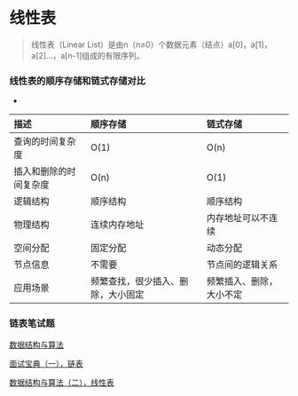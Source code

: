 # 线性表
> 线性表（Linear List）是由n（n≥0）个数据元素（结点）a[0]，a[1]，a[2]…，a[n-1]组成的有限序列。

### 线性表的顺序存储和链式存储对比
-
| 描述 | 顺序存储 | 链式存储 |
|:-----|:----|:----|
| 查询的时间复杂度 | O(1) | O(n) |
| 插入和删除的时间复杂度 | O(n) | O(1) |
| 逻辑结构 | 顺序结构 | 顺序结构 |
| 物理结构 | 连续内存地址 | 内存地址可以不连续 |
| 空间分配 | 固定分配 | 动态分配 |
| 节点信息 | 不需要 | 节点间的逻辑关系 |
| 应用场景 | 频繁查找，很少插入、删除，大小固定 | 频繁插入、删除，大小不定 |


### 链表笔试题
<a href="http://www.jianshu.com/nb/6562140">数据结构与算法</a>

<a href="http://www.jianshu.com/p/c65d9d753c31">面试宝典（一），链表</a>

<a href="http://www.jianshu.com/p/ac8d278cf469">数据结构与算法（二），线性表</a>

